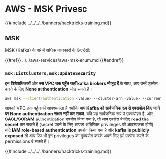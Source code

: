 # AWS - MSK Privesc

{{#include ../../../../banners/hacktricks-training.md}}

## MSK

MSK (Kafka) के बारे में अधिक जानकारी के लिए देखें:

{{#ref}}
../../aws-services/aws-msk-enum.md
{{#endref}}

### `msk:ListClusters`, `msk:UpdateSecurity`

इन **विशेषाधिकारों** और **उस VPC तक पहुँच जहाँ kafka brokers मौजूद हैं** के साथ, आप उन्हें एक्सेस करने के लिए **None authentication** जोड़ सकते हैं।
```bash
aws msk --client-authentication <value> --cluster-arn <value> --current-version <value>
```
आपको VPC तक पहुँच की आवश्यकता है क्योंकि **आप Kafka को सार्वजनिक रूप से एक्सपोज़ किए जाने पर None authentication सक्षम नहीं कर सकते**. यदि यह सार्वजनिक रूप से एक्सपोज़्ड है, और **SASL/SCRAM** authentication उपयोग किया गया है, तो आप एक्सेस के लिए **read the secret** कर सकते हैं (secret पढ़ने के लिए आपको अतिरिक्त privileges की आवश्यकता होगी).\
यदि **IAM role-based authentication** उपयोग किया गया है और **kafka is publicly exposed** तो आप फिर भी इन privileges का दुरुपयोग करके अपने लिए इसे एक्सेस करने के permissions दे सकते हैं।

{{#include ../../../../banners/hacktricks-training.md}}
